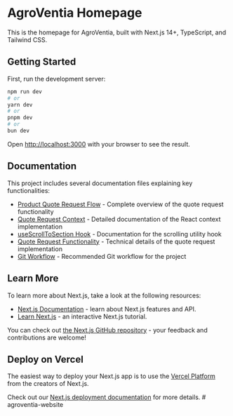 # AgroVentia Homepage

This is the homepage for AgroVentia, built with Next.js 14+, TypeScript, and Tailwind CSS.

## Getting Started

First, run the development server:

```bash
npm run dev
# or
yarn dev
# or
pnpm dev
# or
bun dev
```

Open [http://localhost:3000](http://localhost:3000) with your browser to see the result.

## Documentation

This project includes several documentation files explaining key functionalities:

- [Product Quote Request Flow](docs/ProductQuoteRequestFlow.md) - Complete overview of the quote request functionality
- [Quote Request Context](docs/QuoteRequestContext.md) - Detailed documentation of the React context implementation
- [useScrollToSection Hook](docs/useScrollToSectionHook.md) - Documentation for the scrolling utility hook
- [Quote Request Functionality](docs/QuoteRequestFunctionality.md) - Technical details of the quote request implementation
- [Git Workflow](docs/GitWorkflow.md) - Recommended Git workflow for the project

## Learn More

To learn more about Next.js, take a look at the following resources:

- [Next.js Documentation](https://nextjs.org/docs) - learn about Next.js features and API.
- [Learn Next.js](https://nextjs.org/learn) - an interactive Next.js tutorial.

You can check out [the Next.js GitHub repository](https://github.com/vercel/next.js/) - your feedback and contributions are welcome!

## Deploy on Vercel

The easiest way to deploy your Next.js app is to use the [Vercel Platform](https://vercel.com/new?utm_medium=default-template&filter=next.js&utm_source=create-next-app&utm_campaign=create-next-app-readme) from the creators of Next.js.

Check out our [Next.js deployment documentation](https://nextjs.org/docs/deployment) for more details.
#   a g r o v e n t i a - w e b s i t e  
 